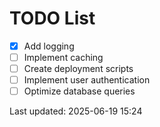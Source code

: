 # TODO List

- [x] Add logging
- [ ] Implement caching
- [ ] Create deployment scripts
- [ ] Implement user authentication
- [ ] Optimize database queries

Last updated: 2025-06-19 15:24
